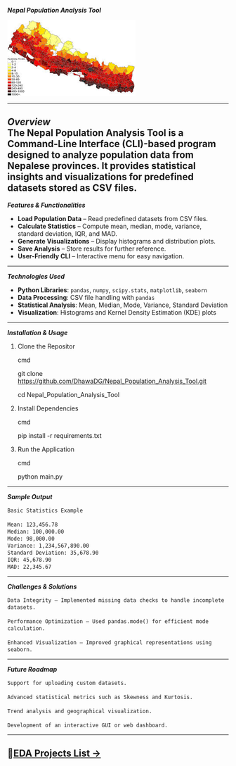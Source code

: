 
***Nepal Population Analysis Tool***

![Project Logo](logo/Popupalation_Demography.jpg)

---
***Overview***  
The Nepal Population Analysis Tool is a **Command-Line Interface (CLI)-based** program designed to analyze population data from Nepalese provinces. It provides statistical insights and visualizations for predefined datasets stored as CSV files.
---
***Features & Functionalities***  
- **Load Population Data** – Read predefined datasets from CSV files.  
- **Calculate Statistics** – Compute mean, median, mode, variance, standard deviation, IQR, and MAD.  
- **Generate Visualizations** – Display histograms and distribution plots.  
- **Save Analysis** – Store results for further reference.  
- **User-Friendly CLI** – Interactive menu for easy navigation.  

---

***Technologies Used***  
- **Python Libraries**: `pandas`, `numpy`, `scipy.stats`, `matplotlib`, `seaborn`  
- **Data Processing**: CSV file handling with `pandas`  
- **Statistical Analysis**: Mean, Median, Mode, Variance, Standard Deviation  
- **Visualization**: Histograms and Kernel Density Estimation (KDE) plots  

---

***Installation & Usage***  

1. Clone the Repositor

    cmd 

    git clone https://github.com/DhawaDG/Nepal_Population_Analysis_Tool.git

    cd Nepal_Population_Analysis_Tool

3. Install Dependencies

    cmd

    pip install -r requirements.txt

3. Run the Application

    cmd

    python main.py

---

***Sample Output***

    Basic Statistics Example

    Mean: 123,456.78
    Median: 100,000.00
    Mode: 98,000.00
    Variance: 1,234,567,890.00
    Standard Deviation: 35,678.90
    IQR: 45,678.90
    MAD: 22,345.67

---

***Challenges & Solutions***

    Data Integrity – Implemented missing data checks to handle incomplete datasets.

    Performance Optimization – Used pandas.mode() for efficient mode calculation.

    Enhanced Visualization – Improved graphical representations using seaborn.

---

***Future Roadmap***

    Support for uploading custom datasets.

    Advanced statistical metrics such as Skewness and Kurtosis.

    Trend analysis and geographical visualization.

    Development of an interactive GUI or web dashboard.

---
##  **📂[EDA Projects List →](https://github.com/DhawaDG/EDA_project_summary/blob/main/README.md)** 








